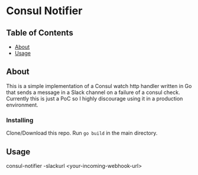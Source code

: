 # Consul Notifier

## Table of Contents

- [About](#about)
- [Usage](#usage)


## About <a name = "about"></a>

This is a simple implementation of a Consul watch http handler written in Go that sends a message in a Slack channel on a failure of a consul check.
Currently this is just a PoC so I highly discourage using it in a production environment.
### Installing

Clone/Download this repo. Run ``` go build ``` in the main directory. 

## Usage <a name = "usage"></a>

consul-notifier -slackurl \<your-incoming-webhook-url>


